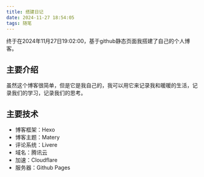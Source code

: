 ```yaml
---
title: 搭建日记
date: 2024-11-27 18:54:05
tags: 随笔
---
```


终于在2024年11月27日19:02:00，基于github静态页面我搭建了自己的个人博客。

## 主要介绍
虽然这个博客很简单，但是它是我自己的，我可以用它来记录我和暖暖的生活，记录我们的学习，记录我们的思考。

## 主要技术
- 博客框架：Hexo
- 博客主题：Matery
- 评论系统：Livere
- 域名：腾讯云
- 加速：Cloudflare
- 服务器：Github Pages
